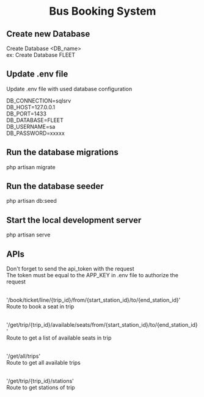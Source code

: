 <h1><p align="center" ><b>
Bus Booking System
</b>
</p></h1>

## Create new Database

Create Database <DB_name> <br>
ex: Create Database FLEET


## Update .env file

Update .env file with used database configuration<br>

DB_CONNECTION=sqlsrv<br>
DB_HOST=127.0.0.1<br>
DB_PORT=1433<br>
DB_DATABASE=FLEET<br>
DB_USERNAME=sa<br>
DB_PASSWORD=xxxxx<br>

## Run the database migrations

php artisan migrate

## Run the database seeder

php artisan db:seed

## Start the local development server

php artisan serve


## APIs
Don't forget to send the api_token with the request <br>
The token must be equal to the APP_KEY in .env file to authorize the request<br><br>

'/book/ticket/line/{trip_id}/from/{start_station_id}/to/{end_station_id}'<br>
Route to book a seat in trip <br><br>

'/get/trip/{trip_id}/available/seats/from/{start_station_id}/to/{end_station_id}'<br>
Route to get a list of available seats in trip <br><br>

'/get/all/trips'<br>
Route to get all available trips<br><br>

'/get/trip/{trip_id}/stations'<br>
Route to get stations of trip<br>

